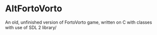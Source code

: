 # AltFortoVorto
An old, unfinished version of FortoVorto game, written on C with classes with use of SDL 2 library/
